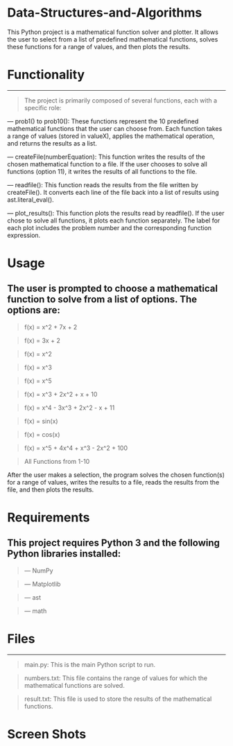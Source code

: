 # Data-Structures-and-Algorithms
This Python project is a mathematical function solver and plotter. It allows the user to select from a list of predefined mathematical functions, solves these functions for a range of values, and then plots the results. 
# Functionality
---
> The project is primarily composed of several functions, each with a specific role:

— prob1() to prob10(): These functions represent the 10 predefined mathematical functions that the user can choose from. Each function takes a range of values (stored in valueX), applies the mathematical operation, and returns the results as a list. 

— createFile(numberEquation): This function writes the results of the chosen mathematical function to a file. If the user chooses to solve all functions (option 11), it writes the results of all functions to the file.

— readfile(): This function reads the results from the file written by createFile(). It converts each line of the file back into a list of results using ast.literal_eval().  

— plot_results(): This function plots the results read by readfile(). If the user chose to solve all functions, it plots each function separately. The label for each plot includes the problem number and the corresponding function expression.

# Usage
The user is prompted to choose a mathematical function to solve from a list of options. The options are: 
---
>f(x) = x^2 + 7x + 2

>f(x) = 3x + 2

>f(x) = x^2

>f(x) = x^3

>f(x) = x^5

>f(x) = x^3 + 2x^2 + x + 10

>f(x) = x^4 - 3x^3 + 2x^2 - x + 11

>f(x) = sin(x)

>f(x) = cos(x)

>f(x) = x^5 + 4x^4 + x^3 - 2x^2 + 100

>All Functions from 1-10

After the user makes a selection, the program solves the chosen function(s) for a range of values, writes the results to a file, reads the results from the file, and then plots the results.


# Requirements
This project requires Python 3 and the following Python libraries installed:  
---
>— NumPy

>— Matplotlib

>— ast

>— math

# Files
---
>main.py: This is the main Python script to run.

>numbers.txt: This file contains the range of values for which the mathematical functions are solved.

>result.txt: This file is used to store the results of the mathematical functions.

# Screen Shots

<picture> 
  <img alt="" src="Pics/prob1.png">
</picture>
<picture>
  <img alt="" src="Pics/prob2.png">
</picture>
<picture> 
  <img alt="" src="Pics/prob3.png">
</picture>
<picture>
  <img alt="" src="Pics/prob4.png">
</picture>
<picture> 
  <img alt="" src="Pics/prob5.png">
</picture>
<picture>
  <img alt="" src="Pics/prob6.png">
</picture>
<picture> 
  <img alt="" src="Pics/prob7.png">
</picture>
<picture>
  <img alt="" src="Pics/prob8.png">
</picture>
<picture> 
  <img alt="" src="Pics/prob9.png">
</picture>
<picture>
  <img alt="" src="Pics/prob10.png">
</picture>
<picture> 
  <img alt="" src="Pics/all.png">
</picture>


